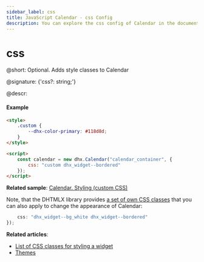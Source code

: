 ```yaml
---
sidebar_label: css
title: JavaScript Calendar - css Config
description: You can explore the css config of Calendar in the documentation of the DHTMLX JavaScript UI library. Browse developer guides and API reference, try out code examples and live demos, and download a free 30-day evaluation version of DHTMLX Suite.
---
```


# css

@short: Optional. Adds style classes to Calendar

@signature: {'css?: string;'}

@descr:
#### Example

```html
<style>
	.custom {
        --dhx-color-primary: #118d8d;
    }
</style>

<script>
	const calendar = new dhx.Calendar("calendar_container", { 
		css: "custom dhx_widget--bordered"
	});
</script>
```

**Related sample**: [Calendar. Styling (custom CSS)](https://snippet.dhtmlx.com/2045cbe1)

Note, that the DHTMLX library provides [a set of own CSS classes](helpers/base_elements.md#list-of-css-classes-for-styling-a-widget) that you can also apply to change the appearance of Calendar:

```javascript
    css: "dhx_widget--bg_white dhx_widget--bordered"
});
```

**Related articles**: 
- [List of CSS classes for styling a widget](helpers/base_elements.md#list-of-css-classes-for-styling-a-widget)
- [Themes](themes.md)
